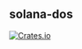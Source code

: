 solana-dos
----------

[![Crates.io](https://img.shields.io/crates/v/solana-dos.svg)](https://crates.io/crates/solana-dos)
